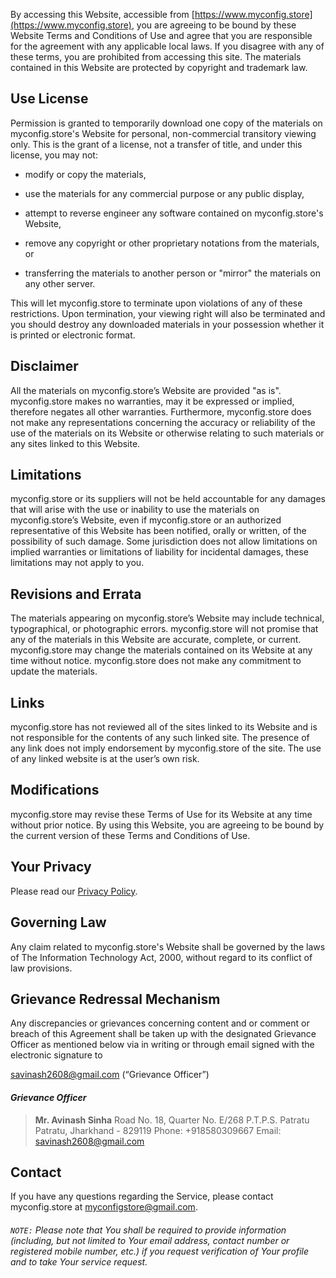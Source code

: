 By accessing this Website, accessible from [https://www.myconfig.store](https://www.myconfig.store), you are agreeing to be bound by these Website Terms and Conditions of Use and agree that you are responsible for the agreement with any applicable local laws. If you disagree with any of these terms, you are prohibited from accessing this site. The materials contained in this Website are protected by copyright and trademark law.

## Use License

Permission is granted to temporarily download one copy of the materials on myconfig.store's Website for personal, non-commercial transitory viewing only. This is the grant of a license, not a transfer of title, and under this license, you may not:

- modify or copy the materials,

- use the materials for any commercial purpose or any public display,

- attempt to reverse engineer any software contained on myconfig.store's Website,

- remove any copyright or other proprietary notations from the materials, or

- transferring the materials to another person or "mirror" the materials on any other server.

This will let myconfig.store to terminate upon violations of any of these restrictions. Upon termination, your viewing right will also be terminated and you should destroy any downloaded materials in your possession whether it is printed or electronic format.

## Disclaimer

All the materials on myconfig.store’s Website are provided "as is". myconfig.store makes no warranties, may it be expressed or implied, therefore negates all other warranties. Furthermore, myconfig.store does not make any representations concerning the accuracy or reliability of the use of the materials on its Website or otherwise relating to such materials or any sites linked to this Website.

## Limitations

myconfig.store or its suppliers will not be held accountable for any damages that will arise with the use or inability to use the materials on myconfig.store’s Website, even if myconfig.store or an authorized representative of this Website has been notified, orally or written, of the possibility of such damage. Some jurisdiction does not allow limitations on implied warranties or limitations of liability for incidental damages, these limitations may not apply to you.

## Revisions and Errata

The materials appearing on myconfig.store’s Website may include technical, typographical, or photographic errors. myconfig.store will not promise that any of the materials in this Website are accurate, complete, or current. myconfig.store may change the materials contained on its Website at any time without notice. myconfig.store does not make any commitment to update the materials.

## Links

myconfig.store has not reviewed all of the sites linked to its Website and is not responsible for the contents of any such linked site. The presence of any link does not imply endorsement by myconfig.store of the site. The use of any linked website is at the user’s own risk.

## Modifications

myconfig.store may revise these Terms of Use for its Website at any time without prior notice. By using this Website, you are agreeing to be bound by the current version of these Terms and Conditions of Use.

## Your Privacy

Please read our [Privacy Policy](/privacy).

## Governing Law

Any claim related to myconfig.store's Website shall be governed by the laws of The Information Technology Act, 2000, without regard to its conflict of law provisions.

## Grievance Redressal Mechanism

Any discrepancies or grievances concerning content and or comment or breach of this Agreement shall be taken up with the designated Grievance Officer as mentioned below via in writing or through email signed with the electronic signature to

[savinash2608@gmail.com](mailto:savinash2608@gmail.com)
(“Grievance Officer”)

#### _Grievance Officer_

> **Mr. Avinash Sinha**
> Road No. 18, Quarter No. E/268
> P.T.P.S. Patratu
> Patratu, Jharkhand - 829119
> Phone: +918580309667
> Email: savinash2608@gmail.com

## Contact

If you have any questions regarding the Service, please contact myconfig.store at [myconfigstore@gmail.com](mailto:myconfigstore@gmail.com).

###### `NOTE:` Please note that You shall be required to provide information (including, but not limited to Your email address, contact number or registered mobile number, etc.) if you request verification of Your profile and to take Your service request.
